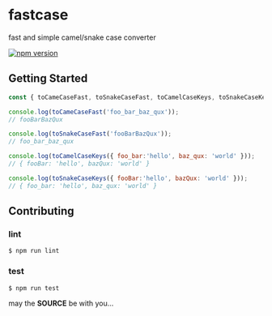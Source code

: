 fastcase
========

fast and simple camel/snake case converter

[![npm version](https://badge.fury.io/js/%40fastcampus%2Ffastcase.svg)](https://badge.fury.io/js/%40fastcampus%2Ffastcase)

## Getting Started

```js
const { toCameCaseFast, toSnakeCaseFast, toCamelCaseKeys, toSnakeCaseKeys } = require('@fastcampus/fastcase');

console.log(toCameCaseFast('foo_bar_baz_qux'));
// fooBarBazQux

console.log(toSnakeCaseFast('fooBarBazQux'));
// foo_bar_baz_qux

console.log(toCamelCaseKeys({ foo_bar:'hello', baz_qux: 'world' }));
// { fooBar: 'hello', bazQux: 'world' }

console.log(toSnakeCaseKeys({ fooBar:'hello', bazQux: 'world' }));
// { foo_bar: 'hello', baz_qux: 'world' }
```

## Contributing

### lint

```console
$ npm run lint
```

### test

```console
$ npm run test
```

may the **SOURCE** be with you...

